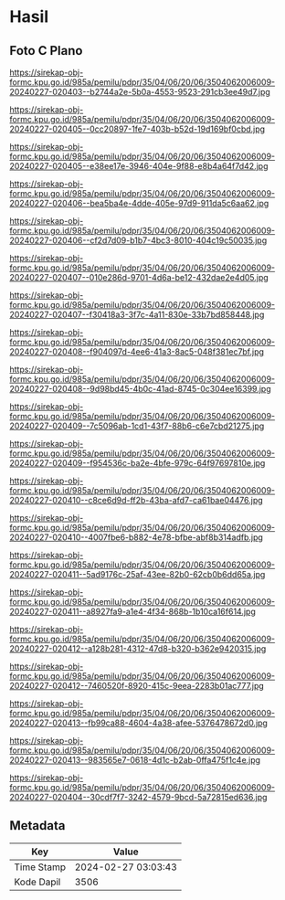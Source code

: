 # Hasil

## Foto C Plano

https://sirekap-obj-formc.kpu.go.id/985a/pemilu/pdpr/35/04/06/20/06/3504062006009-20240227-020403--b2744a2e-5b0a-4553-9523-291cb3ee49d7.jpg

https://sirekap-obj-formc.kpu.go.id/985a/pemilu/pdpr/35/04/06/20/06/3504062006009-20240227-020405--0cc20897-1fe7-403b-b52d-19d169bf0cbd.jpg

https://sirekap-obj-formc.kpu.go.id/985a/pemilu/pdpr/35/04/06/20/06/3504062006009-20240227-020405--e38ee17e-3946-404e-9f88-e8b4a64f7d42.jpg

https://sirekap-obj-formc.kpu.go.id/985a/pemilu/pdpr/35/04/06/20/06/3504062006009-20240227-020406--bea5ba4e-4dde-405e-97d9-911da5c6aa62.jpg

https://sirekap-obj-formc.kpu.go.id/985a/pemilu/pdpr/35/04/06/20/06/3504062006009-20240227-020406--cf2d7d09-b1b7-4bc3-8010-404c19c50035.jpg

https://sirekap-obj-formc.kpu.go.id/985a/pemilu/pdpr/35/04/06/20/06/3504062006009-20240227-020407--010e286d-9701-4d6a-be12-432dae2e4d05.jpg

https://sirekap-obj-formc.kpu.go.id/985a/pemilu/pdpr/35/04/06/20/06/3504062006009-20240227-020407--f30418a3-3f7c-4a11-830e-33b7bd858448.jpg

https://sirekap-obj-formc.kpu.go.id/985a/pemilu/pdpr/35/04/06/20/06/3504062006009-20240227-020408--f904097d-4ee6-41a3-8ac5-048f381ec7bf.jpg

https://sirekap-obj-formc.kpu.go.id/985a/pemilu/pdpr/35/04/06/20/06/3504062006009-20240227-020408--9d98bd45-4b0c-41ad-8745-0c304ee16399.jpg

https://sirekap-obj-formc.kpu.go.id/985a/pemilu/pdpr/35/04/06/20/06/3504062006009-20240227-020409--7c5096ab-1cd1-43f7-88b6-c6e7cbd21275.jpg

https://sirekap-obj-formc.kpu.go.id/985a/pemilu/pdpr/35/04/06/20/06/3504062006009-20240227-020409--f954536c-ba2e-4bfe-979c-64f97697810e.jpg

https://sirekap-obj-formc.kpu.go.id/985a/pemilu/pdpr/35/04/06/20/06/3504062006009-20240227-020410--c8ce6d9d-ff2b-43ba-afd7-ca61bae04476.jpg

https://sirekap-obj-formc.kpu.go.id/985a/pemilu/pdpr/35/04/06/20/06/3504062006009-20240227-020410--4007fbe6-b882-4e78-bfbe-abf8b314adfb.jpg

https://sirekap-obj-formc.kpu.go.id/985a/pemilu/pdpr/35/04/06/20/06/3504062006009-20240227-020411--5ad9176c-25af-43ee-82b0-62cb0b6dd65a.jpg

https://sirekap-obj-formc.kpu.go.id/985a/pemilu/pdpr/35/04/06/20/06/3504062006009-20240227-020411--a8927fa9-a1e4-4f34-868b-1b10ca16f614.jpg

https://sirekap-obj-formc.kpu.go.id/985a/pemilu/pdpr/35/04/06/20/06/3504062006009-20240227-020412--a128b281-4312-47d8-b320-b362e9420315.jpg

https://sirekap-obj-formc.kpu.go.id/985a/pemilu/pdpr/35/04/06/20/06/3504062006009-20240227-020412--7460520f-8920-415c-9eea-2283b01ac777.jpg

https://sirekap-obj-formc.kpu.go.id/985a/pemilu/pdpr/35/04/06/20/06/3504062006009-20240227-020413--fb99ca88-4604-4a38-afee-5376478672d0.jpg

https://sirekap-obj-formc.kpu.go.id/985a/pemilu/pdpr/35/04/06/20/06/3504062006009-20240227-020413--983565e7-0618-4d1c-b2ab-0ffa475f1c4e.jpg

https://sirekap-obj-formc.kpu.go.id/985a/pemilu/pdpr/35/04/06/20/06/3504062006009-20240227-020404--30cdf7f7-3242-4579-9bcd-5a72815ed636.jpg


## Metadata

| Key        | Value               |
| ---------- | ------------------- |
| Time Stamp | 2024-02-27 03:03:43 |
| Kode Dapil | 3506                |



